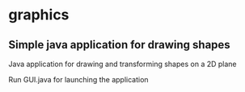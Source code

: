 # graphics
## Simple java application for drawing shapes
Java application for drawing and transforming shapes on a 2D plane

Run GUI.java for launching the application
